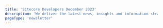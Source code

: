 ```yaml
---
title: 'Sitecore Developers December 2023'
description: 'We deliver the latest news, insights and information straight from the Sitecore Community.'
pageType: 'newsletter'
---
```


<NewsletterStory
      title="Sitecore Migration Advisor"
      copy="Tell the Sitecore Migration Advisor about your current Sitecore Platform DXP solution and then find videos, tutorials, walkthroughs, code examples, and more to help you migrate from Sitecore Platform DXP to Sitecore XM Cloud and the rest of the Sitecore Composable DXP.Take advantage of Sitecore Migration Advisor today. Click on the below link to get started!"
      image="https://go.sitecore.com/l/857953/2023-10-31/twydl1/857953/1698810330kugI6O2I/Untitled_design__3_.png"
      linkText="Get started now"
      linkHref="https://migration.sitecore.com/"
      variant="full-width"
/>
<NewsletterStory 
      title="Show your knowledge: Digital badging is coming soon!"
      copy="Sitecore Learning has introduced digital badging to its credentialing program in collaboration with Credly, a leading digital credentialing provider. This enhancement allows you to showcase your achievements prominently by displaying digital badges. The program kicks off in December 2023 with the release of the first badge for the XM Cloud Developer Certification Exam. Don't forget to share your success on social media using #XMCloudCertified."
      image=""
      linkText=""
      linkHref=""
    />
<NewsletterStory 
      title="XM to XM Cloud Migration tool"
      copy="Use the XM to XM Cloud Migration tool to help move content, media and user data from a source XM instance to a target XM Cloud environment."
      image=""
      linkText="Read now"
      linkHref="https://developers.sitecore.com/downloads/xm-cloud#xm-to-xmc-migration-tool"
    />
<NewsletterStory 
      title="MS Ignite: GitHub Copilot and AI for Developers: Potential and Pitfalls with Scott Hanselman"
      copy="In this session from MS Ignite, Scott shows us how GitHub CoPilot can be leveraged by developers to help make them more productive."
      image=""
      linkText="Watch now"
      linkHref="https://www.youtube.com/watch?v=5pbPLHYB6-0"
    />
<NewsletterStory 
      title="Sitecore wants your feedback on your favorite front-end frameworks!"
      copy="Take this VERY short survey from the Sitecore Developer Experience team and let us know what frameworks you use today and which ones you wish you could use! Submit by December 30th, 2023, so that your ideas can be brought into our planning."
      image=""
      linkText="Submit now"
      linkHref="https://forms.office.com/pages/responsepage.aspx?id=hAFwkRTDyU27fqQR30VqHg4LwZWI4HVBgVQWZKVHRpBUNVZEQTZTT05FQk03UzBLNlNXNEFYVFlSMS4u"
    />
<NewsletterStory 
      title="Build Custom ASP.NET Core Middleware for Content-Managed 404 Page Display"
      copy="Read an example approach to enable a content managed not found page for your sites built using the Sitecore ASP.NET Rendering SDK."
      image=""
      linkText="Read now"
      linkHref="https://navansitecorenotes.blogspot.com/2023/12/create-aspnet-core-custom-rendering.html"
    />
<NewsletterStory 
      title="How to become a certified Sitecore XM Cloud Developer"
      copy="Explore this guide on becoming a certified Sitecore XM Cloud Developer. Learn the necessary steps, resources, and tips for successfully completing the certification process."
      linkText="Read now"
      linkHref="https://www.kayee.nl/2023/12/06/how-to-become-a-certified-sitecore-xm-cloud-developer/"
    />
<NewsletterStory 
      title="Oh-my-Sitecore! I powered up your Sitecore cli with a custom segment for Oh my posh #2"
      copy="Explore improvements to the Sitecore developer experience by introducing Oh My Sitecore ISE (Integrated Scripting Environment). Learn how this tool can streamline tasks, enhance productivity, and elevate the overall Sitecore shell experience."
      image=""
      linkText="Read now"
      linkHref="https://blog.baslijten.com/oh-my-sitecore-I-powered-up-your-shell/"
    />
<NewsletterStory 
      title="Thoughts on Planning for Sitecore projects"
      copy="How can you be more efficient with your development project delivery for Sitecore solutions? Read about a focus on strong and thoughtful requirements, embedding developers early in the process, accessibility planning, and more ideas."
      image=""
      linkText="Read now"
      linkHref="https://catzclw.blog/2023/11/14/why-is-sitecore-hard-thoughts-on-planning/"
    />
<NewsletterStory 
      title="Troubleshooting: Resolving Dependency Failed to Start Error with Unhealthy Container (sxastarter-cm-1)"
      copy="Check out this concise guide on troubleshooting the dependency failed to start: container sxastarter-cm-1 is unhealthy error. Learn these practical steps and insights to identify and address any issues."
      image=""
      linkText="Read now"
      linkHref="https://himadritechblog.wordpress.com/2023/08/26/how-to-troubleshoot-dependency-failed-to-start-container-sxastarter-cm-1-is-unhealthy/"
    />
<NewsletterStory 
      title="🎙 Sitecore Unplugged:Exploring Jake Hookom's Tech Journey, future Insights in DXP, and more!"
      copy="In this episode of Sitecore Unplugged we delve into the fascinating tech journey of Jake Hookom, Sitecore's VP of Commerce and Platform. Gain valuable insights into his professional transition from engineering to product management and discover the hottest topics currently resonating in the Sitecore world."
      image=""
      linkText="Watch now"
      linkHref="https://www.youtube.com/watch?v=K7zz793sTLM"
    />
<NewsletterStory 
      title="💡 XM Cloud Tutorials - Create a Text Teaser with no code using XM Cloud Component Builder"
      copy="Components are the visual reusable building blocks to design pages in XM Cloud. In this video Sebastian Winter (Developer Advocate) builds the first Component (Text Teaser) for the Company Project using the XM Cloud Component Builder in a no-code approach. He's applying a theme to make the component look as per requirements, handles the mobile design and connects data sources from XM Cloud."
      image=""
      linkText="Watch now"
      linkHref="https://www.youtube.com/watch?v=vQPksrMUnzM"
    />
<NewsletterStory 
      title="👨‍💻 XM Cloud Tutorials - Styling a Text Teaser using the XM Cloud Component Builder"
      copy="XM Cloud Components allows building pixel-perfect UI designs using the Component Builder feature as well as the XM Cloud design system. UI Designers and Frontend professionals can transfer the styles from the design tools of their choice into XM Cloud Components, so that Marketers can create Components matching the brand style guides."
      image=""
      linkText="Watch now"
      linkHref="https://www.youtube.com/watch?v=j1OUkECur5c"
    />
